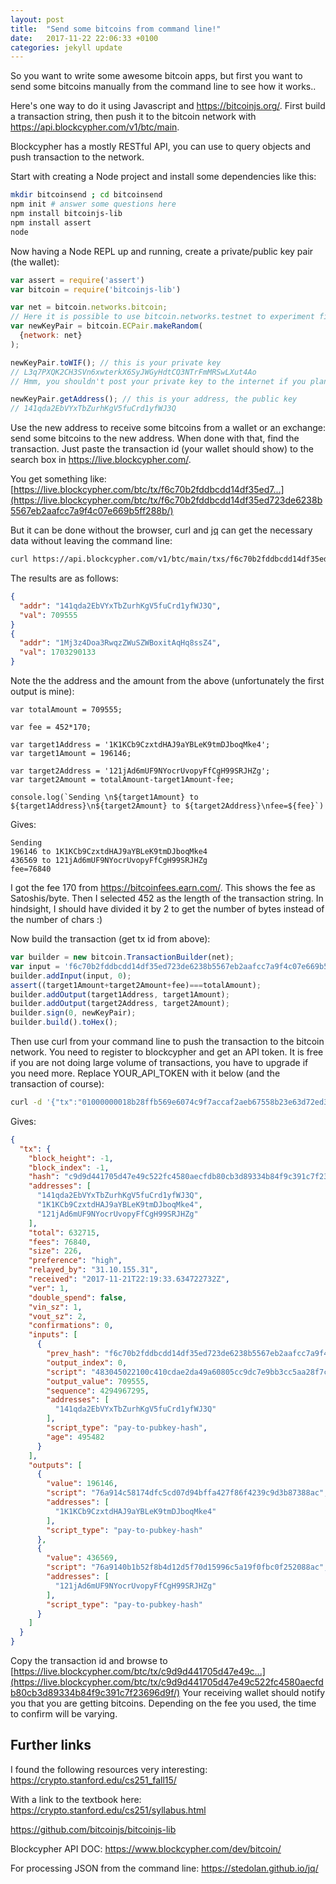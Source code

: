 ```yaml
---
layout: post
title:  "Send some bitcoins from command line!"
date:   2017-11-22 22:06:33 +0100
categories: jekyll update
---
```

So you want to write some awesome bitcoin apps, but first you want to send some bitcoins manually from the command line to see how it works..

Here's one way to do it using Javascript and <https://bitcoinjs.org/>. First build a transaction string, then push it to the bitcoin network with <https://api.blockcypher.com/v1/btc/main>.

Blockcypher has a mostly RESTful API, you can use to query objects and push transaction to the network.

Start with creating a Node project and install some dependencies like this:
```bash
mkdir bitcoinsend ; cd bitcoinsend
npm init # answer some questions here
npm install bitcoinjs-lib
npm install assert
node
```
Now having a Node REPL up and running, create a private/public key pair (the wallet):
```javascript
var assert = require('assert')
var bitcoin = require('bitcoinjs-lib')

var net = bitcoin.networks.bitcoin;
// Here it is possible to use bitcoin.networks.testnet to experiment first. You can get free tBTCs (test bitcoins) to get started.
var newKeyPair = bitcoin.ECPair.makeRandom(
  {network: net}
);

newKeyPair.toWIF(); // this is your private key
// L3q7PXQK2CH3SVn6xwterkX6SyJWGyHdtCQ3NTrFmMRSwLXut4Ao
// Hmm, you shouldn't post your private key to the internet if you plan to store a lot of bitcoins here...

newKeyPair.getAddress(); // this is your address, the public key
// 141qda2EbVYxTbZurhKgV5fuCrd1yfWJ3Q
```

Use the new address to receive some bitcoins from a wallet or an exchange: send some bitcoins to the new address. When done with that, find the transaction. Just paste the transaction id (your wallet should show) to the search box in <https://live.blockcypher.com/>.

You get something like: [https://live.blockcypher.com/btc/tx/f6c70b2fddbcdd14df35ed7...](https://live.blockcypher.com/btc/tx/f6c70b2fddbcdd14df35ed723de6238b5567eb2aafcc7a9f4c07e669b5ff288b/)

But it can be done without the browser, curl and [jq](https://stedolan.github.io/jq/) can get the necessary data without leaving the command line:
```bash
curl https://api.blockcypher.com/v1/btc/main/txs/f6c70b2fddbcdd14df35ed723de6238b5567eb2aafcc7a9f4c07e669b5ff288b | jq '.outputs[] | {addr: .addresses[0], val: .value}'
```
The results are as follows:
```json
{
  "addr": "141qda2EbVYxTbZurhKgV5fuCrd1yfWJ3Q",
  "val": 709555
}
{
  "addr": "1Mj3z4Doa3RwqzZWuSZWBoxitAqHq8ssZ4",
  "val": 1703290133
}
```

Note the the address and the amount from the above (unfortunately the first output is mine):
```
var totalAmount = 709555;

var fee = 452*170;

var target1Address = '1K1KCb9CzxtdHAJ9aYBLeK9tmDJboqMke4';
var target1Amount = 196146;

var target2Address = '121jAd6mUF9NYocrUvopyFfCgH99SRJHZg';
var target2Amount = totalAmount-target1Amount-fee;

console.log(`Sending \n${target1Amount} to ${target1Address}\n${target2Amount} to ${target2Address}\nfee=${fee}`)
```
Gives:
```
Sending
196146 to 1K1KCb9CzxtdHAJ9aYBLeK9tmDJboqMke4
436569 to 121jAd6mUF9NYocrUvopyFfCgH99SRJHZg
fee=76840
```

I got the fee 170 from <https://bitcoinfees.earn.com/>. This shows the fee as Satoshis/byte. Then I selected 452 as the length of the transaction string. In hindsight, I should have divided it by 2 to get the number of bytes instead of the number of chars :)

Now build the transaction (get tx id from above):

```javascript
var builder = new bitcoin.TransactionBuilder(net);
var input = 'f6c70b2fddbcdd14df35ed723de6238b5567eb2aafcc7a9f4c07e669b5ff288b';
builder.addInput(input, 0);
assert((target1Amount+target2Amount+fee)===totalAmount);
builder.addOutput(target1Address, target1Amount);
builder.addOutput(target2Address, target2Amount);
builder.sign(0, newKeyPair);
builder.build().toHex();
```
Then use curl from your command line to push the transaction to the bitcoin network. You need to register to blockcypher and get an API token. It is free if you are not doing large volume of transactions, you have to upgrade if you need more. Replace YOUR_API_TOKEN with it below (and the transaction of course):
```bash
curl -d '{"tx":"01000000018b28ffb569e6074c9f7accaf2aeb67558b23e63d72ed35df14ddbcdd2f0bc7f6000000006b483045022100c410cdae2da49a60805cc9dc7e9bb3cc5aa28f7c0cb8db4b97d7710a09f4dbee02206705bc633bca1043c83f57b269fa5d012a37d6dd0018ed13daff9b9369db104d01210238c3ba35dc612c862d331e0945d652ccb8d02caca67bd04a4ee13d3a28e06fa5ffffffff0232fe0200000000001976a914c58174dfc5cd07d94bffa427f86f4239c9d3b87388ac59a90600000000001976a9140b1b52f8b4d12d5f70d15996c5a19f0fbc0f252088ac00000000"}' https://api.blockcypher.com/v1/btc/main/txs/push?token=YOUR_API_TOKEN
```
Gives:
```json
{
  "tx": {
    "block_height": -1,
    "block_index": -1,
    "hash": "c9d9d441705d47e49c522fc4580aecfdb80cb3d89334b84f9c391c7f23696d9f",
    "addresses": [
      "141qda2EbVYxTbZurhKgV5fuCrd1yfWJ3Q",
      "1K1KCb9CzxtdHAJ9aYBLeK9tmDJboqMke4",
      "121jAd6mUF9NYocrUvopyFfCgH99SRJHZg"
    ],
    "total": 632715,
    "fees": 76840,
    "size": 226,
    "preference": "high",
    "relayed_by": "31.10.155.31",
    "received": "2017-11-21T22:19:33.634722732Z",
    "ver": 1,
    "double_spend": false,
    "vin_sz": 1,
    "vout_sz": 2,
    "confirmations": 0,
    "inputs": [
      {
        "prev_hash": "f6c70b2fddbcdd14df35ed723de6238b5567eb2aafcc7a9f4c07e669b5ff288b",
        "output_index": 0,
        "script": "483045022100c410cdae2da49a60805cc9dc7e9bb3cc5aa28f7c0cb8db4b97d7710a09f4dbee02206705bc633bca1043c83f57b269fa5d012a37d6dd0018ed13daff9b9369db104d01210238c3ba35dc612c862d331e0945d652ccb8d02caca67bd04a4ee13d3a28e06fa5",
        "output_value": 709555,
        "sequence": 4294967295,
        "addresses": [
          "141qda2EbVYxTbZurhKgV5fuCrd1yfWJ3Q"
        ],
        "script_type": "pay-to-pubkey-hash",
        "age": 495482
      }
    ],
    "outputs": [
      {
        "value": 196146,
        "script": "76a914c58174dfc5cd07d94bffa427f86f4239c9d3b87388ac",
        "addresses": [
          "1K1KCb9CzxtdHAJ9aYBLeK9tmDJboqMke4"
        ],
        "script_type": "pay-to-pubkey-hash"
      },
      {
        "value": 436569,
        "script": "76a9140b1b52f8b4d12d5f70d15996c5a19f0fbc0f252088ac",
        "addresses": [
          "121jAd6mUF9NYocrUvopyFfCgH99SRJHZg"
        ],
        "script_type": "pay-to-pubkey-hash"
      }
    ]
  }
}
```
Copy the transaction id and browse to
[https://live.blockcypher.com/btc/tx/c9d9d441705d47e49c...](https://live.blockcypher.com/btc/tx/c9d9d441705d47e49c522fc4580aecfdb80cb3d89334b84f9c391c7f23696d9f/)
Your receiving wallet should notify you that you are getting bitcoins. Depending on the fee you used, the time to confirm will be varying.

## Further links

I found the following resources very interesting:
<https://crypto.stanford.edu/cs251_fall15/>

With a link to the textbook here: <https://crypto.stanford.edu/cs251/syllabus.html>

<https://github.com/bitcoinjs/bitcoinjs-lib>

Blockcypher API DOC: <https://www.blockcypher.com/dev/bitcoin/>

For processing JSON from the command line:
<https://stedolan.github.io/jq/>
